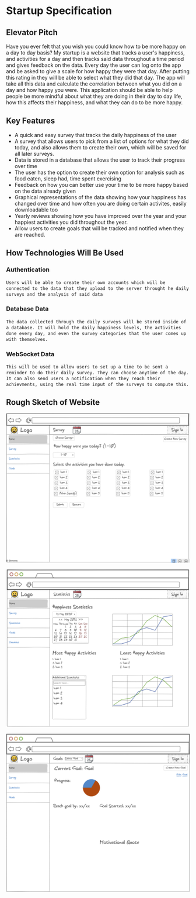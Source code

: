 # Startup Specification

## Elevator Pitch

Have you ever felt that you wish you could know how to be more happy on a day to day basis? My startup is a website that tracks a user's happiness, and activities for a day and then tracks said data throughout a time period and gives feedback on the data. Every day the user can log onto the app and be asked to give a scale for how happy they were that day. After putting this rating in they will be able to select what they did that day. The app will take all this data and calculate the correlation between what you did on a day and how happy you were. This application should be able to help people be more mindful about what they are doing in their day to day life, how this affects their happiness, and what they can do to be more happy.

## Key Features

* A quick and easy survey that tracks the daily happiness of the user
* A survey that allows users to pick from a list of options for what they did today, and also allows them to create their own, which will be saved for all later surveys.
* Data is stored in a database that allows the user to track their progress over time
* The user has the option to create their own option for analysis such as food eaten, sleep had, time spent exercising
* Feedback on how you can better use your time to be more happy based on the data already given
* Graphical representations of the data showing how your happiness has changed over time and how often you are doing certain activites, easily downloadable too
* Yearly reviews showing how you have improved over the year and your happiest activities you did throughout the year.
* Allow users to create goals that will be tracked and notified when they are reached.

## How Technologies Will Be Used

### Authentication 
    
    Users will be able to create their own accounts which will be connected to the data that they upload to the server throught he daily surveys and the analysis of said data

### Database Data

    The data collected through the daily surveys will be stored inside of a database. It will hold the daily happiness levels, the activities done every day, and even the survey categories that the user comes up with themselves.

### WebSocket Data
    
    This will be used to allow users to set up a time to be sent a reminder to do their daily survey. They can choose anytime of the day. It can also send users a notification when they reach their achievments, using the real time input of the surveys to compute this. 


## Rough Sketch of Website

![Rough sketch of what the survey page will look like when a user goes to take the daily survey on the website.](survey.PNG)

![Rough Sketch of what the statistics page will look like once a user has taken the survey enough times to populate the page with data.](statistics.png)

![Rough Sketch of what the goals page will look olike when the user has a goal that they are currently working towards](goals.PNG)


